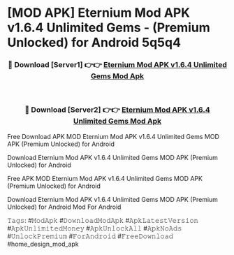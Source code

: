 # [MOD APK] Eternium Mod APK v1.6.4 Unlimited Gems - (Premium Unlocked) for Android 5q5q4



<div align="center">
<h3>🔴 Download [Server1] 👉👉 <a href="https://momento.my/?title=Eternium_Mod_APK_v1.6.4_Unlimited_Gems">Eternium Mod APK v1.6.4 Unlimited Gems Mod Apk</a></h3><br>

<h3>🔴 Download [Server2] 👉👉 <a href="https://momento.my/?title=Eternium_Mod_APK_v1.6.4_Unlimited_Gems">Eternium Mod APK v1.6.4 Unlimited Gems Mod Apk</a></h3>
</div>



Free Download APK MOD Eternium Mod APK v1.6.4 Unlimited Gems MOD APK (Premium Unlocked) for Android

Download Eternium Mod APK v1.6.4 Unlimited Gems MOD APK (Premium Unlocked) for Android

Free APK MOD Eternium Mod APK v1.6.4 Unlimited Gems MOD APK (Premium Unlocked) for Android

Download Eternium Mod APK v1.6.4 Unlimited Gems MOD APK (Premium Unlocked) for Android Mod For Android

𝚃𝚊𝚐𝚜: #𝙼𝚘𝚍𝙰𝚙𝚔 #𝙳𝚘𝚠𝚗𝚕𝚘𝚊𝚍𝙼𝚘𝚍𝙰𝚙𝚔 #𝙰𝚙𝚔𝙻𝚊𝚝𝚎𝚜𝚝𝚅𝚎𝚛𝚜𝚒𝚘𝚗 #𝙰𝚙𝚔𝚄𝚗𝚕𝚒𝚖𝚒𝚝𝚎𝚍𝙼𝚘𝚗𝚎𝚢 #𝙰𝚙𝚔𝚄𝚗𝚕𝚘𝚌𝚔𝙰𝚕𝚕 #𝙰𝚙𝚔𝙽𝚘𝙰𝚍𝚜 #𝚄𝚗𝚕𝚘𝚌𝚔𝙿𝚛𝚎𝚖𝚒𝚞𝚖 #𝙵𝚘𝚛𝙰𝚗𝚍𝚛𝚘𝚒𝚍 #𝙵𝚛𝚎𝚎𝙳𝚘𝚠𝚗𝚕𝚘𝚊𝚍 #home_design_mod_apk
